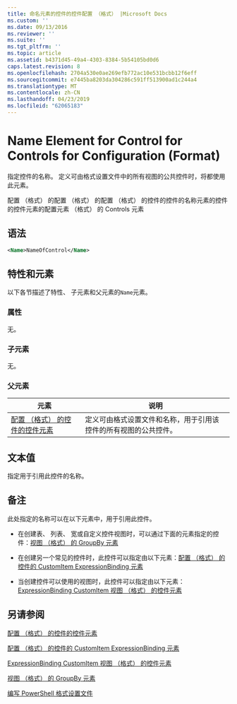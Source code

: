 ```yaml
---
title: 命名元素的控件的控件配置 （格式） |Microsoft Docs
ms.custom: ''
ms.date: 09/13/2016
ms.reviewer: ''
ms.suite: ''
ms.tgt_pltfrm: ''
ms.topic: article
ms.assetid: b4371d45-49a4-4303-8384-5b54105bd0d6
caps.latest.revision: 8
ms.openlocfilehash: 2704a530e0ae269efb772ac10e531bcbb12f6eff
ms.sourcegitcommit: e7445ba8203da304286c591ff513900ad1c244a4
ms.translationtype: MT
ms.contentlocale: zh-CN
ms.lasthandoff: 04/23/2019
ms.locfileid: "62065183"
---
```

# <a name="name-element-for-control-for-controls-for-configuration-format"></a>Name Element for Control for Controls for Configuration (Format)

指定控件的名称。 定义可由格式设置文件中的所有视图的公共控件时，将都使用此元素。

配置 （格式） 的配置 （格式） 的配置 （格式） 的控件的控件的名称元素的控件的控件元素的配置元素 （格式） 的 Controls 元素

## <a name="syntax"></a>语法

```xml
<Name>NameOfControl</Name>

```

## <a name="attributes-and-elements"></a>特性和元素

以下各节描述了特性、 子元素和父元素的`Name`元素。

### <a name="attributes"></a>属性

无。

### <a name="child-elements"></a>子元素

无。

### <a name="parent-elements"></a>父元素

|元素|说明|
|-------------|-----------------|
|[配置 （格式） 的控件的控件元素](./control-element-for-controls-for-configuration-format.md)|定义可由格式设置文件和名称，用于引用该控件的所有视图的公共控件。|

## <a name="text-value"></a>文本值

指定用于引用此控件的名称。

## <a name="remarks"></a>备注

此处指定的名称可以在以下元素中，用于引用此控件。

- 在创建表、 列表、 宽或自定义控件视图时，可以通过下面的元素指定的控件：[视图 （格式） 的 GroupBy 元素](./groupby-element-for-view-format.md)

- 在创建另一个常见的控件时，此控件可以指定由以下元素：[配置 （格式） 的控件的 CustomItem ExpressionBinding 元素](./expressionbinding-element-for-customitem-for-controls-for-configuration-format.md)

- 当创建控件可以使用的视图时，此控件可以指定由以下元素：[ExpressionBinding CustomItem 视图 （格式） 的控件元素](./expressionbinding-element-for-customitem-for-controls-for-view-format.md)

## <a name="see-also"></a>另请参阅

[配置 （格式） 的控件的控件元素](./control-element-for-controls-for-configuration-format.md)

[配置 （格式） 的控件的 CustomItem ExpressionBinding 元素](./expressionbinding-element-for-customitem-for-controls-for-configuration-format.md)

[ExpressionBinding CustomItem 视图 （格式） 的控件元素](./expressionbinding-element-for-customitem-for-controls-for-view-format.md)

[视图 （格式） 的 GroupBy 元素](./groupby-element-for-view-format.md)

[编写 PowerShell 格式设置文件](./writing-a-powershell-formatting-file.md)
